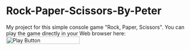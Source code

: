 # Rock-Paper-Scissors-By-Peter
My project for this simple console game "Rock, Paper, Scissors".
You can play the game directly in your Web browser here:
[<img style="height:20px;width:200px" alt="Play Button" src="https://user-images.githubusercontent.com/114181931/192120166-13988c87-8d68-4e22-b4b8-20f184ad13c8.png" />](https://replit.com/@pbekriev/Rock-Paper-Scissors-By-Peter#main.py)
